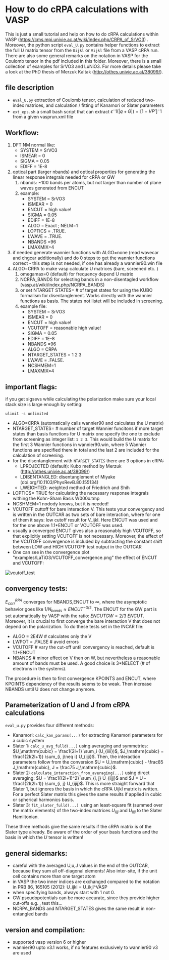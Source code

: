 # How to do cRPA calculations with VASP

This is just a small tutorial and help on how to do cRPA calculations within
VASP (https://cms.mpi.univie.ac.at/wiki/index.php/CRPA_of_SrVO3) . Moreover, the
python script `eval_U.py` contains helper functions to extract the full
$U$ matrix tensor from the `Uijkl` or `Vijkl` file from a VASP cRPA run. There
are also some general remarks on the notation in VASP for the Coulomb tensor in
the pdf included in this folder. Moreover, there is a small collection of
examples for SrVO3 and LuNiO3. For more details please take a look at the PhD
thesis of Merzuk Kaltak (http://othes.univie.ac.at/38099/).

## file description
 * `eval_U.py` extraction of Coulomb tensor, calculation of reduced two-index matrices, and calculation / fitting of Kanamori or Slater parameters
 * `ext_eps.sh` a small bash script that can extract $\epsilon^-1(|q+G|)=[1-VP^r]^-1$ from a given vasprun.xml file

## Workflow:
1. DFT NM normal like:
    * SYSTEM = SrVO3
    * ISMEAR =  0
    * SIGMA =  0.05
    * EDIFF = 1E-8
2. optical part (larger nbands) and optical properties for generating the linear response integrals needed for cRPA or GW
    1. nbands: ~100 bands per atoms, but not larger than number of plane waves generated from ENCUT
    2. example:
        * SYSTEM = SrVO3
        * ISMEAR =  0
        * ENCUT = high value!
        * SIGMA =  0.05
        * EDIFF = 1E-8
        * ALGO = Exact ; NELM=1
        * LOPTICS = .TRUE.
        * LWAVE = .TRUE.
        * NBANDS =96
        * LMAXMIX=4
3. if needed generate wannier functions with ALGO=none (read wavecar and chgcar additionally) and do 0 steps to get the wannier functions correct - this step is not needed, if one has already a wannier90.win file
4. ALGO=CRPA to make vasp calculate U matrices (bare, screened etc. )
    1. omegamax=0 (default) for frequency depend U matrix
    2. NCRPA_BANDS for selecting bands in a non-disentagled workflow (vasp.at/wiki/index.php/NCRPA_BANDS)
    3. or set NTARGET STATES= # of target states for using the KUBO formalism for disentanglement. Works directly with the wannier functions as basis. The states not listet will be included in screening.
    4. example file:
        * SYSTEM = SrVO3
        * ISMEAR =  0
        * ENCUT = high value!
        * VCUTOFF = reasonable high value!
        * SIGMA =  0.05
        * EDIFF = 1E-8
        * NBANDS =96
        * ALGO = CRPA
        * NTARGET_STATES = 1 2 3
        * LWAVE = .FALSE.
        * NCSHMEM=1
        * LMAXMIX=4

## important flags:
if you get sigsevs while calculating the polarization make sure your local stack
size is large enough by setting:
```
ulimit -s unlimited
```

* ALGO=CRPA (automatically calls wannier90 and calculates the U matrix)
* NTARGET_STATES= # number of target Wannier funcitons if more target states than basis functions for U matrix one specify the one to exclude from screening as integer list: `1 2 3`. This would build the U matrix for the first 3 Wannier functions in wannier90.win, where 5 Wannier functions are specified there in total and the last 2 are included for the calculation of screening.
* for the disentanglement with `NTARGET_STATES` there are 3 options in cRPA:
    * LPROJECTED (default): Kubo method by Merzuk (http://othes.univie.ac.at/38099/)
    * LDISENTANGLED: disentanglement of Miyake (doi.org/10.1103/PhysRevB.80.155134)
    * LWEIGHTED: weighted method of Friedrich and Shih
* LOPTICS= TRUE for calculating the necessary response integrals withing the Kohn-Sham Basis W000x.tmp
* NCSHMEM=1 nodody knows, but it is needed!
* VCUTOFF cuttoff for bare interaction V. This tests your convergency
and is written in the OUTCAR as two sets of bare interaction, where for one of them
it says: low cutoff result for V_ijkl. Here ENCUT was used and for the one above 1.1*ENCUT or VCUTOFF was used.
* usually a converged ENCUT gives also a reasonably high VCUTOFF, so that explicitly setting VCUTOFF is not necessary. Moreover, the effect of the VCUTOFF convergence is included by subtracting the constant shift between LOW and HIGH VCUTOFF test output in the OUTCAR
* One can see in the convergence plot "examples/LaTiO3/VCUTOFF_convergence.png" the effect of ENCUT and VCUTOFF:

![vcutoff_test](examples/LaTiO3/VCUTOFF_convergence.png)

## convergency tests:
$`E_{corr}^{RPA}`$  converges for NBANDS,ENCUT to $`\infty`$, where the asymptotic
behavior goes like $`1/N_{bands} \approx ENCUT^{-3/2} `$. The ENCUT for the GW part
is set automatically by VASP with the ratio: $`ENCUTGW = 2/3 \ ENCUT`$. Moreover,
it is crucial to first converge the bare interaction V that does not depend on the
polarization. To do these tests set in the INCAR file:
* ALGO = 2E4W  # calculates only the V
* LWPOT = .FALSE # avoid errors
* VCUTOFF # vary the cut-off until convergency is reached, default is 1.1*ENCUT
* NBANDS # minor effect on V then on W, but nevertheless a reasonable amount of
bands must be used. A good choice is 3*NELECT (# of electrons in the systems).

The procedure is then to first convergence KPOINTS and ENCUT, where KPOINTS dependency of the results seems to be weak. Then increase NBANDS until U does not change anymore.

## Parameterization of U and J from cRPA calculations
`eval_u.py` provides four different methods:
- Kanamori: `calc_kan_params(...)` for extracting Kanamori parameters for a cubic system 
- Slater 1: `calc_u_avg_fulld(...)` using averaging and symmetries: $`U_\mathrm{cubic} = \frac1{2l+1} \sum_i (U_{iiii})`$, $`J_\mathrm{cubic} = \frac1{2l(2l+1)} \sum_{i, j\neq i} U_{ijji}`$. Then, the interaction parameters follow from the conversion $`U = U_\mathrm{cubic} - \frac85 J_\mathrm{cubic}, J = \frac75 J_\mathrm{cubic}`$.
- Slater 2: `calculate_interaction_from_averaging(...)` using direct averaging: $`U = \frac1{(2l+1)^2} \sum_{i, j} U_{iijj}`$ and $`J = U - \frac1{2l(2l+1)} \sum_{i, j} U_{ijij}`$. This is more straight forward that Slater 1, but ignores the basis in which the cRPA Uijkl matrix is written. For a perfect Slater matrix this gives the same results if applied in cubic or spherical harmonics basis.
- Slater 3: `fit_slater_fulld(...) `using an least-square fit (summed over the matrix elements) of the two-index matrices $`U_{iijj}`$ and $`U_{ijij}`$ to the Slater Hamiltonian. 

These three methods give the same results if the cRPA matrix is of the Slater type already. Be aware of the order of your basis functions and the basis in which the $U$ tensor is written!

## general sidemarks:
* careful with the averaged U,u,J values in the end of the OUTCAR, because they sum all off-diagonal elements! Also inter-site, if the unit cell contains more than one target atom
* in VASP the two inner indices are exchanged compared to the notation in PRB 86, 165105 (2012): U_ijkl = U_ikjl^VASP
* when specifying bands, always start with 1 not 0.
* GW pseudopotentials can be more accurate, since they provide higher cut-offs e.g. , test this...
* NCRPA_BANDS and NTARGET_STATES gives the same result in non-entangled bands

## version and compilation:
* supported vasp version 6 or higher
* wannier90 upto v3.1 works, if no features exclusively to wannier90 v3 are used
